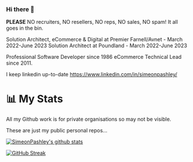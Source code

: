 ### Hi there 👋
**PLEASE** NO recruiters, NO resellers, NO reps, NO sales, NO spam! It all goes in the bin.

Solution Architect, eCommerce & Digital at Premier Farnell/Avnet - March 2022-June 2023
Solution Architect at Poundland - March 2022-June 2023

Professional Software Developer since 1986
eCommerce Technical Lead since 2011.

I keep linkedin up-to-date https://www.linkedin.com/in/simeonpashley/


# 📊 My Stats

All my Github work is for private organisations so may not be visible.

These are just my public personal repos...

[![SimeonPashley's github stats](https://github-readme-stats.vercel.app/api?username=simeonpashley&show_icons=true&count_private=true&hide=stars)](https://github.com/simeonpashley)

[![GitHub Streak](https://github-readme-streak-stats.herokuapp.com/?user=simeonpashley&theme=dark&count_private=true)](https://github.com/simeonpashley)
